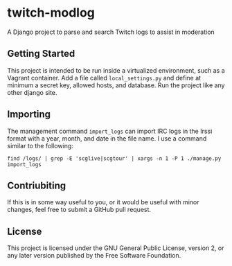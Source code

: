 # twitch-modlog

A Django project to parse and search Twitch logs to assist in moderation

## Getting Started

This project is intended to be run inside a virtualized environment, such
as a Vagrant container. Add a file called `local_settings.py` and define
at minimum a secret key, allowed hosts, and database. Run the project like
any other django site.

## Importing

The management command `import_logs` can import IRC logs in the Irssi format
with a year, month, and date in the file name. I use a command similar to the
following:

```
find /logs/ | grep -E 'scglive|scgtour' | xargs -n 1 -P 1 ./manage.py import_logs
```

## Contriubiting

If this is in some way useful to you, or it would be useful with minor changes,
feel free to submit a GitHub pull request.

## License

This project is licensed under the GNU General Public License, version 2,
or any later version published by the Free Software Foundation.
